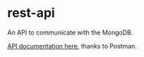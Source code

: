 # rest-api

An API to communicate with the MongoDB.

[API documentation here](https://documenter.getpostman.com/view/6377726/RztsomRb), thanks to Postman.
